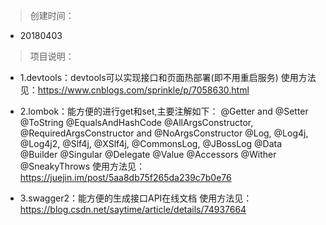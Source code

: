 > 创建时间：
- 20180403

> 项目说明：
- 1.devtools：devtools可以实现接口和页面热部署(即不用重启服务)
    使用方法见：https://www.cnblogs.com/sprinkle/p/7058630.html

- 2.lombok：能方便的进行get和set,主要注解如下：
            @Getter and @Setter
            @ToString
            @EqualsAndHashCode
            @AllArgsConstructor, @RequiredArgsConstructor and @NoArgsConstructor
            @Log, @Log4j, @Log4j2, @Slf4j, @XSlf4j, @CommonsLog, @JBossLog
            @Data
            @Builder
            @Singular
            @Delegate
            @Value
            @Accessors
            @Wither
            @SneakyThrows
    使用方法见：https://juejin.im/post/5aa8db75f265da239c7b0e76
            
- 3.swagger2：能方便的生成接口API在线文档
    使用方法见：https://blog.csdn.net/saytime/article/details/74937664
